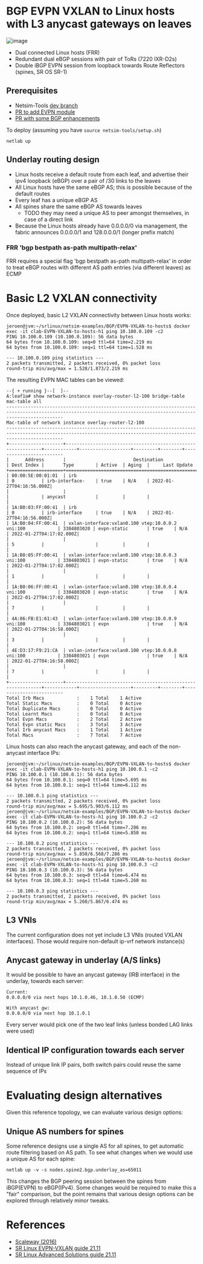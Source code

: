 # BGP EVPN VXLAN to Linux hosts with L3 anycast gateways on leaves

![image](https://user-images.githubusercontent.com/2031627/151012844-ac984a74-1803-433d-82f9-1157d87d26a8.png)

* Dual connected Linux hosts (FRR)
* Redundant dual eBGP sessions with pair of ToRs (7220 IXR-D2s)
* Double iBGP EVPN session from loopback towards Route Reflectors (spines, SR OS SR-1)

## Prerequisites
* Netsim-Tools [dev branch](https://github.com/ipspace/netsim-tools/tree/dev)
* [PR to add EVPN module](https://github.com/ipspace/netsim-tools/pull/188)
* [PR with some BGP enhancements](https://github.com/ipspace/netsim-tools/pull/187)

To deploy (assuming you have ```source netsim-tools/setup.sh```)
```
netlab up
```

## Underlay routing design
* Linux hosts receive a default route from each leaf, and advertise their ipv4 loopback (eBGP) over a pair of /30 links to the leaves
* All Linux hosts have the same eBGP AS; this is possible because of the default routes
* Every leaf has a unique eBGP AS
* All spines share the same eBGP AS towards leaves
  + TODO they may need a unique AS to peer amongst themselves, in case of a direct link
* Because the Linux hosts already have 0.0.0.0/0 via management, the fabric announces 0.0.0.0/1 and 128.0.0.0/1 (longer prefix match)

### FRR 'bgp bestpath as-path multipath-relax'

FRR requires a special flag 'bgp bestpath as-path multipath-relax' in order to treat eBGP routes with different AS path entries (via different leaves) as ECMP

# Basic L2 VXLAN connectivity
Once deployed, basic L2 VXLAN connectivity between Linux hosts works:
```
jeroen@jvm:~/srlinux/netsim-examples/BGP/EVPN-VXLAN-to-hosts$ docker exec -it clab-EVPN-VXLAN-to-hosts-h1 ping 10.100.0.109 -c2
PING 10.100.0.109 (10.100.0.109): 56 data bytes
64 bytes from 10.100.0.109: seq=0 ttl=64 time=2.219 ms
64 bytes from 10.100.0.109: seq=1 ttl=64 time=1.528 ms

--- 10.100.0.109 ping statistics ---
2 packets transmitted, 2 packets received, 0% packet loss
round-trip min/avg/max = 1.528/1.873/2.219 ms
```

The resulting EVPN MAC tables can be viewed:
```
--{ + running }--[  ]--                                                                                                                                                                                            
A:leaf1a# show network-instance overlay-router-l2-100 bridge-table mac-table all
-----------------------------------------------------------------------------------------------------------------------------------------------------------------
Mac-table of network instance overlay-router-l2-100
-----------------------------------------------------------------------------------------------------------------------------------------------------------------
+--------------------+-------------------------------------------------------------+------------+-------------------+---------+--------+-------------------------
|      Address       |                         Destination                         | Dest Index |       Type        | Active  | Aging  |     Last Update      
+====================+=============================================================+============+===================+=========+========+=========================
| 00:00:5E:00:01:01  | irb                                                         | 0          | irb-interface-    | true    | N/A    | 2022-01-27T04:16:56.000Z|
|                    |                                                             |            | anycast           |         |        |                         |
| 1A:B0:03:FF:00:41  | irb                                                         | 0          | irb-interface     | true    | N/A    | 2022-01-27T04:16:56.000Z|
| 1A:B0:04:FF:00:41  | vxlan-interface:vxlan0.100 vtep:10.0.0.2 vni:100            | 3304803020 | evpn-static       | true    | N/A    | 2022-01-27T04:17:02.000Z|
|                    |                                                             | 5          |                   |         |        |                         |
| 1A:B0:05:FF:00:41  | vxlan-interface:vxlan0.100 vtep:10.0.0.3 vni:100            | 3304803021 | evpn-static       | true    | N/A    | 2022-01-27T04:17:02.000Z|
|                    |                                                             | 1          |                   |         |        |                         |
| 1A:B0:06:FF:00:41  | vxlan-interface:vxlan0.100 vtep:10.0.0.4 vni:100            | 3304803020 | evpn-static       | true    | N/A    | 2022-01-27T04:17:02.000Z|
|                    |                                                             | 7          |                   |         |        |                         |
| 4A:86:FB:E1:61:43  | vxlan-interface:vxlan0.100 vtep:10.0.0.9 vni:100            | 3304803021 | evpn              | true    | N/A    | 2022-01-27T04:16:58.000Z|
|                    |                                                             | 3          |                   |         |        |                         |
| 4E:D3:17:F9:21:CA  | vxlan-interface:vxlan0.100 vtep:10.0.0.8 vni:100            | 3304803021 | evpn              | true    | N/A    | 2022-01-27T04:16:58.000Z|
|                    |                                                             | 7          |                   |         |        |                         |
+--------------------+-------------------------------------------------------------+------------+-------------------+---------+--------+-------------------------
Total Irb Macs            :    1 Total    1 Active
Total Static Macs         :    0 Total    0 Active
Total Duplicate Macs      :    0 Total    0 Active
Total Learnt Macs         :    0 Total    0 Active
Total Evpn Macs           :    2 Total    2 Active
Total Evpn static Macs    :    3 Total    3 Active
Total Irb anycast Macs    :    1 Total    1 Active
Total Macs                :    7 Total    7 Active
```

Linux hosts can also reach the anycast gateway, and each of the non-anycast interface IPs:
```
jeroen@jvm:~/srlinux/netsim-examples/BGP/EVPN-VXLAN-to-hosts$ docker exec -it clab-EVPN-VXLAN-to-hosts-h1 ping 10.100.0.1 -c2
PING 10.100.0.1 (10.100.0.1): 56 data bytes
64 bytes from 10.100.0.1: seq=0 ttl=64 time=5.695 ms
64 bytes from 10.100.0.1: seq=1 ttl=64 time=6.112 ms

--- 10.100.0.1 ping statistics ---
2 packets transmitted, 2 packets received, 0% packet loss
round-trip min/avg/max = 5.695/5.903/6.112 ms
jeroen@jvm:~/srlinux/netsim-examples/BGP/EVPN-VXLAN-to-hosts$ docker exec -it clab-EVPN-VXLAN-to-hosts-h1 ping 10.100.0.2 -c2
PING 10.100.0.2 (10.100.0.2): 56 data bytes
64 bytes from 10.100.0.2: seq=0 ttl=64 time=7.286 ms
64 bytes from 10.100.0.2: seq=1 ttl=64 time=5.850 ms

--- 10.100.0.2 ping statistics ---
2 packets transmitted, 2 packets received, 0% packet loss
round-trip min/avg/max = 5.850/6.568/7.286 ms
jeroen@jvm:~/srlinux/netsim-examples/BGP/EVPN-VXLAN-to-hosts$ docker exec -it clab-EVPN-VXLAN-to-hosts-h1 ping 10.100.0.3 -c2
PING 10.100.0.3 (10.100.0.3): 56 data bytes
64 bytes from 10.100.0.3: seq=0 ttl=64 time=6.474 ms
64 bytes from 10.100.0.3: seq=1 ttl=64 time=5.260 ms

--- 10.100.0.3 ping statistics ---
2 packets transmitted, 2 packets received, 0% packet loss
round-trip min/avg/max = 5.260/5.867/6.474 ms
```

## L3 VNIs
The current configuration does not yet include L3 VNIs (routed VXLAN interfaces). Those would require non-default ip-vrf network instance(s)

## Anycast gateway in underlay (A/S links)
It would be possible to have an anycast gateway (IRB interface) in the underlay, towards each server:
```
Current:
0.0.0.0/0 via next hops 10.1.0.46, 10.1.0.50 (ECMP)

With anycast gw:
0.0.0.0/0 via next hop 10.1.0.1
```
Every server would pick one of the two leaf links (unless bonded LAG links were used)

## Identical IP configuration towards each server
Instead of unique link IP pairs, both switch pairs could reuse the same sequence of IPs

# Evaluating design alternatives
Given this reference topology, we can evaluate various design options:

## Unique AS numbers for spines
Some reference designs use a single AS for all spines, to get automatic route filtering based on AS path. To see what changes when we would use a unique AS for each spine:
```
netlab up -v -s nodes.spine2.bgp.underlay_as=65011
```
This changes the BGP peering session between the spines from iBGP(EVPN) to eBGP(IPv4). Some changes would be required to make this a "fair" comparison, but the point remains
that various design options can be explored through relatively minor tweaks.



# References
* [Scaleway (2016)](https://www.enog.org/wp-content/uploads/presentations/enog-16/18-Scaleway-P14-fabric-ENOG16.pdf)
* [SR Linux EVPN-VXLAN guide 21.11](https://documentation.nokia.com/cgi-bin/dbaccessfilename.cgi/3HE17913AAAA01_V1_SR%20Linux%20R21.11%20EVPN-VXLAN%20User%20Guide.pdf)
* [SR Linux Advanced Solutions guide 21.11](https://documentation.nokia.com/cgi-bin/dbaccessfilename.cgi/3HE17902AAAA01_V1_SR%20Linux%20R21.11%20%20Advanced%20Solutions%20Guide.pdf)
